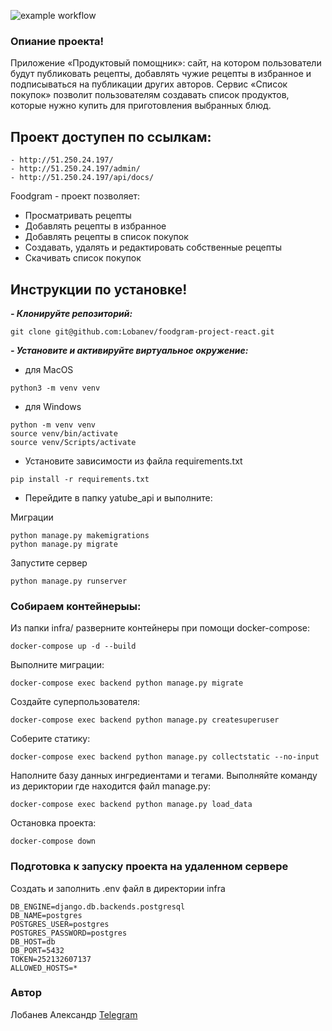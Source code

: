 ![example workflow](https://github.com/Lobanev/foodgram-project-react/actions/workflows/foodgram_workflow.yml/badge.svg?branch=master&event=push)
### Опиание проекта!
Приложение «Продуктовый помощник»: сайт, на котором пользователи будут публиковать рецепты,
добавлять чужие рецепты в избранное и подписываться на публикации других авторов. 
Сервис «Список покупок» позволит пользователям создавать список продуктов, которые нужно 
купить для приготовления выбранных блюд.
## Проект доступен по ссылкам:

```
- http://51.250.24.197/
- http://51.250.24.197/admin/
- http://51.250.24.197/api/docs/
```
Foodgram - проект позволяет:

- Просматривать рецепты
- Добавлять рецепты в избранное
- Добавлять рецепты в список покупок
- Создавать, удалять и редактировать собственные рецепты
- Скачивать список покупок
## Инструкции по установке!
***- Клонируйте репозиторий:***
```
git clone git@github.com:Lobanev/foodgram-project-react.git
```

***- Установите и активируйте виртуальное окружение:***
- для MacOS
```
python3 -m venv venv
```
- для Windows
```
python -m venv venv
source venv/bin/activate
source venv/Scripts/activate
```
- Установите зависимости из файла requirements.txt
```
pip install -r requirements.txt
``` 
- Перейдите в папку yatube_api и выполните:

Миграции
```
python manage.py makemigrations
python manage.py migrate
```
Запустите сервер
```
python manage.py runserver
```
### Собираем контейнерыы:

Из папки infra/ разверните контейнеры при помощи docker-compose:
```
docker-compose up -d --build
```
Выполните миграции:
```
docker-compose exec backend python manage.py migrate
```
Создайте суперпользователя:
```
docker-compose exec backend python manage.py createsuperuser
```
Соберите статику:
```
docker-compose exec backend python manage.py collectstatic --no-input
```
Наполните базу данных ингредиентами и тегами. Выполняйте команду из дериктории где находится файл manage.py:
```
docker-compose exec backend python manage.py load_data

```
Остановка проекта:
```
docker-compose down
```

### Подготовка к запуску проекта на удаленном сервере

Cоздать и заполнить .env файл в директории infra
```
DB_ENGINE=django.db.backends.postgresql
DB_NAME=postgres
POSTGRES_USER=postgres
POSTGRES_PASSWORD=postgres
DB_HOST=db
DB_PORT=5432
TOKEN=252132607137
ALLOWED_HOSTS=*
```

### Автор

Лобанев Александр [Telegram](https:/пш/t.me/Djakomo13) 